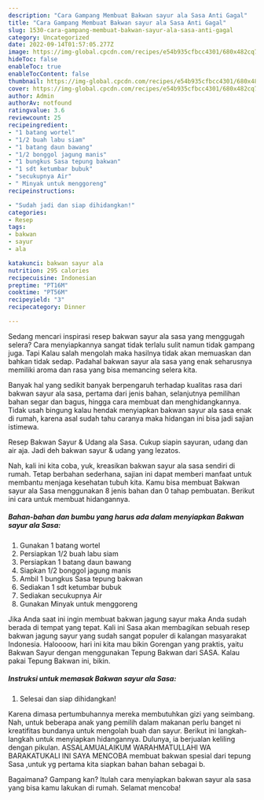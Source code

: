 ```yaml
---
description: "Cara Gampang Membuat Bakwan sayur ala Sasa Anti Gagal"
title: "Cara Gampang Membuat Bakwan sayur ala Sasa Anti Gagal"
slug: 1530-cara-gampang-membuat-bakwan-sayur-ala-sasa-anti-gagal
category: Uncategorized
date: 2022-09-14T01:57:05.277Z
image: https://img-global.cpcdn.com/recipes/e54b935cfbcc4301/680x482cq70/bakwan-sayur-ala-sasa-foto-resep-utama.jpg
hideToc: false
enableToc: true
enableTocContent: false
thumbnail: https://img-global.cpcdn.com/recipes/e54b935cfbcc4301/680x482cq70/bakwan-sayur-ala-sasa-foto-resep-utama.jpg
cover: https://img-global.cpcdn.com/recipes/e54b935cfbcc4301/680x482cq70/bakwan-sayur-ala-sasa-foto-resep-utama.jpg
author: Admin
authorAv: notfound
ratingvalue: 3.6
reviewcount: 25
recipeingredient:
- "1 batang wortel"
- "1/2 buah labu siam"
- "1 batang daun bawang"
- "1/2 bonggol jagung manis"
- "1 bungkus Sasa tepung bakwan"
- "1 sdt ketumbar bubuk"
- "secukupnya Air"
- " Minyak untuk menggoreng"
recipeinstructions:

- "Sudah jadi dan siap dihidangkan!"
categories:
- Resep
tags:
- bakwan
- sayur
- ala

katakunci: bakwan sayur ala 
nutrition: 295 calories
recipecuisine: Indonesian
preptime: "PT16M"
cooktime: "PT56M"
recipeyield: "3"
recipecategory: Dinner

---
```



Sedang mencari inspirasi resep bakwan sayur ala sasa yang menggugah selera? Cara menyiapkannya sangat tidak terlalu sulit namun tidak gampang juga. Tapi Kalau salah mengolah maka hasilnya tidak akan memuaskan dan bahkan tidak sedap. Padahal bakwan sayur ala sasa yang enak seharusnya memiliki aroma dan rasa yang bisa memancing selera kita.


Banyak hal yang sedikit banyak berpengaruh terhadap kualitas rasa dari bakwan sayur ala sasa, pertama dari jenis bahan, selanjutnya pemilihan bahan segar dan bagus, hingga cara membuat dan menghidangkannya. Tidak usah bingung kalau hendak menyiapkan bakwan sayur ala sasa enak di rumah, karena asal sudah tahu caranya maka hidangan ini bisa jadi sajian istimewa.

Resep Bakwan Sayur &amp; Udang ala Sasa. Cukup siapin sayuran, udang dan air aja. Jadi deh bakwan sayur &amp; udang yang lezatos.


Nah, kali ini kita coba, yuk, kreasikan bakwan sayur ala sasa sendiri di rumah. Tetap berbahan sederhana, sajian ini dapat memberi manfaat untuk membantu menjaga kesehatan tubuh kita. Kamu bisa membuat Bakwan sayur ala Sasa menggunakan 8 jenis bahan dan 0 tahap pembuatan. Berikut ini cara untuk membuat hidangannya.

<!--inarticleads1-->

##### Bahan-bahan dan bumbu yang harus ada dalam menyiapkan Bakwan sayur ala Sasa:

1. Gunakan 1 batang wortel
1. Persiapkan 1/2 buah labu siam
1. Persiapkan 1 batang daun bawang
1. Siapkan 1/2 bonggol jagung manis
1. Ambil 1 bungkus Sasa tepung bakwan
1. Sediakan 1 sdt ketumbar bubuk
1. Sediakan secukupnya Air
1. Gunakan  Minyak untuk menggoreng


Jika Anda saat ini ingin membuat bakwan jagung sayur maka Anda sudah berada di tempat yang tepat. Kali ini Sasa akan membagikan sebuah resep bakwan jagung sayur yang sudah sangat populer di kalangan masyarakat Indonesia. Haloooow, hari ini kita mau bikin Gorengan yang praktis, yaitu Bakwan Sayur dengan menggunakan Tepung Bakwan dari SASA. Kalau pakai Tepung Bakwan ini, bikin. 

<!--inarticleads2-->

##### Instruksi untuk memasak Bakwan sayur ala Sasa:


1. Selesai dan siap dihidangkan!

Karena dimasa pertumbuhannya mereka membutuhkan gizi yang seimbang. Nah, untuk beberapa anak yang pemilih dalam makanan perlu banget ni kreatifitas bundanya untuk mengolah buah dan sayur. Berikut ini langkah-langkah untuk menyiapkan hidangannya. Dulunya, ia berjualan keliling dengan pikulan. ASSALAMUALAIKUM WARAHMATULLAHI WA BARAKATUKALI INI SAYA MENCOBA membuat bakwan spesial dari tepung Sasa ,untuk yg pertama kita siapkan bahan bahan sebagai b. 

Bagaimana? Gampang kan? Itulah cara menyiapkan bakwan sayur ala sasa yang bisa kamu lakukan di rumah. Selamat mencoba!
